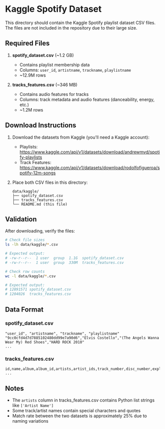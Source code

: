 # Kaggle Spotify Dataset

This directory should contain the Kaggle Spotify playlist dataset CSV files. The files are not included in the repository due to their large size.

## Required Files

1. **spotify_dataset.csv** (~1.2 GB)
   - Contains playlist membership data
   - Columns: `user_id`, `artistname`, `trackname`, `playlistname`
   - ~12.9M rows

2. **tracks_features.csv** (~346 MB)
   - Contains audio features for tracks
   - Columns: track metadata and audio features (danceability, energy, etc.)
   - ~1.2M rows

## Download Instructions

1. Download the datasets from Kaggle (you'll need a Kaggle account):
   - Playlists: https://www.kaggle.com/api/v1/datasets/download/andrewmvd/spotify-playlists
   - Track Features: https://www.kaggle.com/api/v1/datasets/download/rodolfofigueroa/spotify-12m-songs

2. Place both CSV files in this directory:
   ```
   data/kaggle/
   ├── spotify_dataset.csv
   ├── tracks_features.csv
   └── README.md (this file)
   ```

## Validation

After downloading, verify the files:

```bash
# Check file sizes
ls -lh data/kaggle/*.csv

# Expected output:
# -rw-r--r--  1 user  group  1.1G  spotify_dataset.csv
# -rw-r--r--  1 user  group  330M  tracks_features.csv

# Check row counts
wc -l data/kaggle/*.csv

# Expected output:
# 12891571 spotify_dataset.csv
# 1204026  tracks_features.csv
```

## Data Format

### spotify_dataset.csv
```csv
"user_id", "artistname", "trackname", "playlistname"
"9cc0cfd4d7d7885102480dd99e7a90d6","Elvis Costello","(The Angels Wanna Wear My) Red Shoes","HARD ROCK 2010"
...
```

### tracks_features.csv
```csv
id,name,album,album_id,artists,artist_ids,track_number,disc_number,explicit,danceability,energy,key,loudness,mode,speechiness,acousticness,instrumentalness,liveness,valence,tempo,duration_ms,time_signature,year,release_date
...
```

## Notes

- The `artists` column in tracks_features.csv contains Python list strings like `['Artist Name']`
- Some track/artist names contain special characters and quotes
- Match rate between the two datasets is approximately 25% due to naming variations